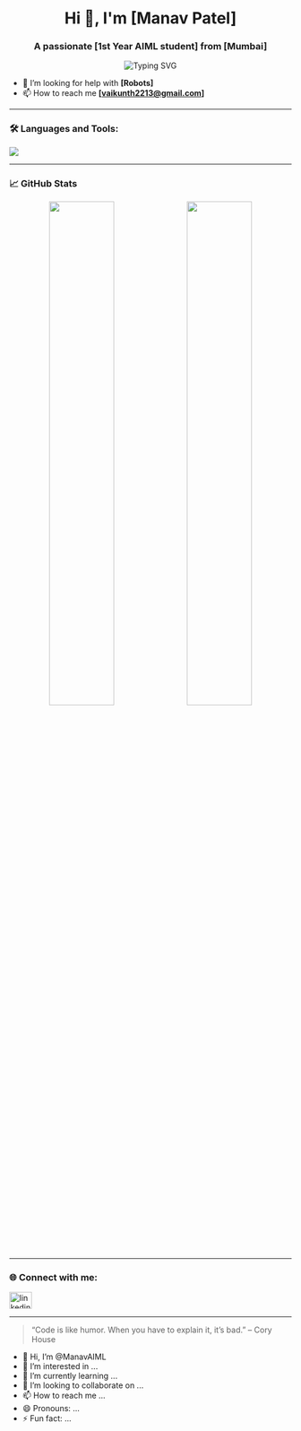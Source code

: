 <h1 align="center">Hi 👋, I'm [Manav Patel]</h1>
<h3 align="center">A passionate [1st Year AIML student] from [Mumbai]</h3>

<p align="center">
  <img src="https://readme-typing-svg.demolab.com?font=Fira+Code&pause=1000&center=true&width=435&lines=Welcome+to+my+GitHub!;I+love+building+cool+stuff" alt="Typing SVG" />
</p>

- 🤝 I’m looking for help with **[Robots]**
- 📫 How to reach me **[vaikunth2213@gmail.com]**

---

### 🛠️ Languages and Tools:

<p align="left">
  <img src="https://skillicons.dev/icons?i=python,cpp,html,css,js,nodejs,react,git,github,vscode,linux" />
</p>

---

### 📈 GitHub Stats

<p align="center">
  <img width="48%" src="https://github-readme-stats.vercel.app/api?username=yourusername&show_icons=true&theme=radical" />
  <img width="48%" src="https://github-readme-streak-stats.herokuapp.com/?user=yourusername&theme=radical" />
</p>

---

### 🌐 Connect with me:

<p align="left">
<a href="https://www.linkedin.com/in/manav-patel-405732340" target="blank"><img align="center" src="https://cdn.jsdelivr.net/npm/simple-icons@v5/icons/linkedin.svg" alt="linkedin" height="30" width="40" /></a>
</p>

---

> “Code is like humor. When you have to explain it, it’s bad.” – Cory House
- 👋 Hi, I’m @ManavAIML
- 👀 I’m interested in ...
- 🌱 I’m currently learning ...
- 💞️ I’m looking to collaborate on ...
- 📫 How to reach me ...
- 😄 Pronouns: ...
- ⚡ Fun fact: ...

<!---
ManavAIML/ManavAIML is a ✨ special ✨ repository because its `README.md` (this file) appears on your GitHub profile.
You can click the Preview link to take a look at your changes.
--->
